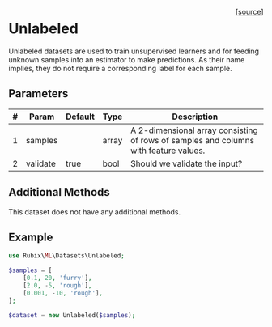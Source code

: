 <span style="float:right;"><a href="https://github.com/RubixML/RubixML/blob/master/src/Datasets/Unlabeled.php">[source]</a></span>

# Unlabeled
Unlabeled datasets are used to train unsupervised learners and for feeding unknown samples into an estimator to make predictions. As their name implies, they do not require a corresponding label for each sample.

## Parameters
| # | Param | Default | Type | Description |
|---|---|---|---|---|
| 1 | samples | | array | A 2-dimensional array consisting of rows of samples and columns with feature values. |
| 2 | validate | true | bool | Should we validate the input? |

## Additional Methods
This dataset does not have any additional methods.

## Example

```php
use Rubix\ML\Datasets\Unlabeled;

$samples = [
    [0.1, 20, 'furry'],
    [2.0, -5, 'rough'],
    [0.001, -10, 'rough'],
];

$dataset = new Unlabeled($samples);
```